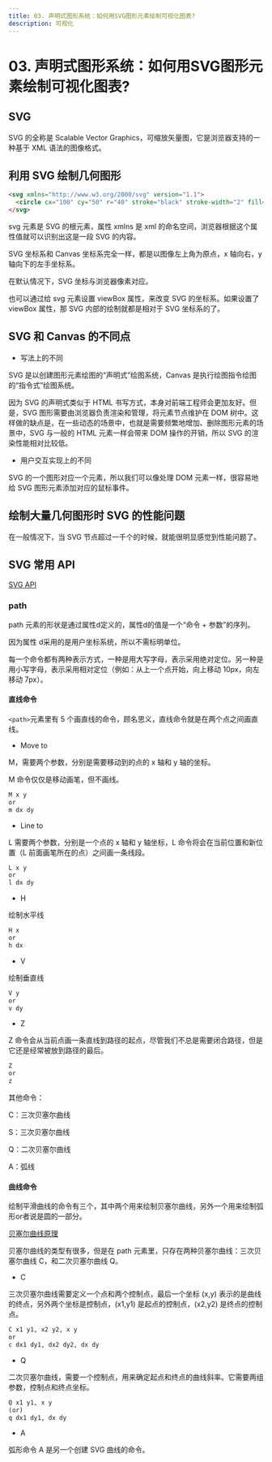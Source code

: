 ```yaml
---
title: 03. 声明式图形系统：如何用SVG图形元素绘制可视化图表?
description: 可视化
---
```


# 03. 声明式图形系统：如何用SVG图形元素绘制可视化图表?

## SVG

SVG 的全称是 Scalable Vector Graphics，可缩放矢量图，它是浏览器支持的一种基于 XML 语法的图像格式。

## 利用 SVG 绘制几何图形

```html
<svg xmlns="http://www.w3.org/2000/svg" version="1.1">
  <circle cx="100" cy="50" r="40" stroke="black" stroke-width="2" fill="orange" />
</svg>
```

svg 元素是 SVG 的根元素，属性 xmlns 是 xml 的命名空间，浏览器根据这个属性值就可以识别出这是一段 SVG 的内容。

SVG 坐标系和 Canvas 坐标系完全一样，都是以图像左上角为原点，x 轴向右，y 轴向下的左手坐标系。

在默认情况下，SVG 坐标与浏览器像素对应。

也可以通过给 svg 元素设置 viewBox 属性，来改变 SVG 的坐标系。如果设置了 viewBox 属性，那 SVG 内部的绘制就都是相对于 SVG 坐标系的了。

## SVG 和 Canvas 的不同点

* 写法上的不同

SVG 是以创建图形元素绘图的“声明式”绘图系统，Canvas 是执行绘图指令绘图的“指令式”绘图系统。

因为 SVG 的声明式类似于 HTML 书写方式，本身对前端工程师会更加友好。但是，SVG 图形需要由浏览器负责渲染和管理，将元素节点维护在 DOM 树中。这样做的缺点是，在一些动态的场景中，也就是需要频繁地增加、删除图形元素的场景中，SVG 与一般的 HTML 元素一样会带来 DOM 操作的开销，所以 SVG 的渲染性能相对比较低。

* 用户交互实现上的不同

SVG 的一个图形对应一个元素，所以我们可以像处理 DOM 元素一样，很容易地给 SVG 图形元素添加对应的鼠标事件。

## 绘制大量几何图形时 SVG 的性能问题

在一般情况下，当 SVG 节点超过一千个的时候，就能很明显感觉到性能问题了。

## SVG 常用 API

[SVG API](https://developer.mozilla.org/zh-CN/docs/Web/SVG/Tutorial)

### path

path 元素的形状是通过属性d定义的，属性d的值是一个“命令 + 参数”的序列。

因为属性 d采用的是用户坐标系统，所以不需标明单位。

每一个命令都有两种表示方式，一种是用大写字母，表示采用绝对定位。另一种是用小写字母，表示采用相对定位（例如：从上一个点开始，向上移动 10px，向左移动 7px）。

#### 直线命令

`<path>`元素里有 5 个画直线的命令，顾名思义，直线命令就是在两个点之间画直线。

* Move to

M，需要两个参数，分别是需要移动到的点的 x 轴和 y 轴的坐标。

M 命令仅仅是移动画笔，但不画线。

```html
M x y
or
m dx dy
```

* Line to

L 需要两个参数，分别是一个点的 x 轴和 y 轴坐标，L 命令将会在当前位置和新位置（L 前面画笔所在的点）之间画一条线段。

```html
L x y
or
l dx dy
```

* H

绘制水平线

```html
H x
or
h dx
```

* V

绘制垂直线

```html
V y
or
v dy
```

* Z

Z 命令会从当前点画一条直线到路径的起点，尽管我们不总是需要闭合路径，但是它还是经常被放到路径的最后。

```html
Z
or
z
```

其他命令：

C：三次贝塞尔曲线

S：三次贝塞尔曲线

Q：二次贝塞尔曲线

A：弧线

#### 曲线命令

绘制平滑曲线的命令有三个，其中两个用来绘制贝塞尔曲线，另外一个用来绘制弧形or者说是圆的一部分。

[贝塞尔曲线原理](https://juejin.cn/post/7082701281969569829)

贝塞尔曲线的类型有很多，但是在 path 元素里，只存在两种贝塞尔曲线：三次贝塞尔曲线 C，和二次贝塞尔曲线 Q。

* C

三次贝塞尔曲线需要定义一个点和两个控制点，最后一个坐标 (x,y) 表示的是曲线的终点，另外两个坐标是控制点，(x1,y1) 是起点的控制点，(x2,y2) 是终点的控制点。

```html
C x1 y1, x2 y2, x y
or
c dx1 dy1, dx2 dy2, dx dy
```

* Q

二次贝塞尔曲线，需要一个控制点，用来确定起点和终点的曲线斜率。它需要两组参数，控制点和终点坐标。

```html
Q x1 y1, x y
(or)
q dx1 dy1, dx dy
```

* A

弧形命令 A 是另一个创建 SVG 曲线的命令。
